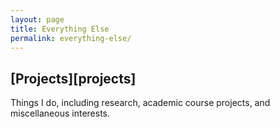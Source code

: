```yaml
---
layout: page
title: Everything Else
permalink: everything-else/
---
```


## [Projects][projects]
Things I do, including research, academic course projects, and miscellaneous interests.

